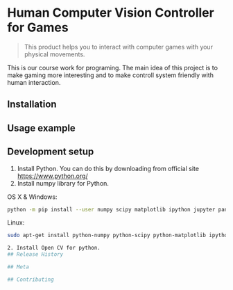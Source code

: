 # Human Computer Vision Controller for Games

> This product helps you to interact with computer games with your physical movements.

This is our course work for programing. The main idea of this project is to make gaming more interesting and to make controll system friendly with human interaction.

## Installation

## Usage example

## Development setup

1. Install Python. You can do this by downloading from official site https://www.python.org/
2. Install numpy library for Python. 

OS X & Windows:

```sh
python -m pip install --user numpy scipy matplotlib ipython jupyter pandas sympy nose
```

Linux:

```sh
sudo apt-get install python-numpy python-scipy python-matplotlib ipython ipython-notebook python-pandas python-sympy python-nose```

2. Install Open CV for python.
## Release History

## Meta

## Contributing
